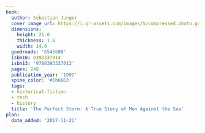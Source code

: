 ```yaml
---
book:
  author: Sebastian Junger
  cover_image_url: https://i.gr-assets.com/images/S/compressed.photo.goodreads.com/books/1442243544l/6545608._SX318_.jpg
  dimensions:
    height: 21.0
    thickness: 1.8
    width: 14.0
  goodreads: '6545608'
  isbn10: 0393337014
  isbn13: '9780393337013'
  pages: 248
  publication_year: '1997'
  spine_color: '#1b6663'
  tags:
  - historical-fiction
  - tech
  - history
  title: 'The Perfect Storm: A True Story of Men Against the Sea'
plan:
  date_added: '2017-11-21'
---
```

